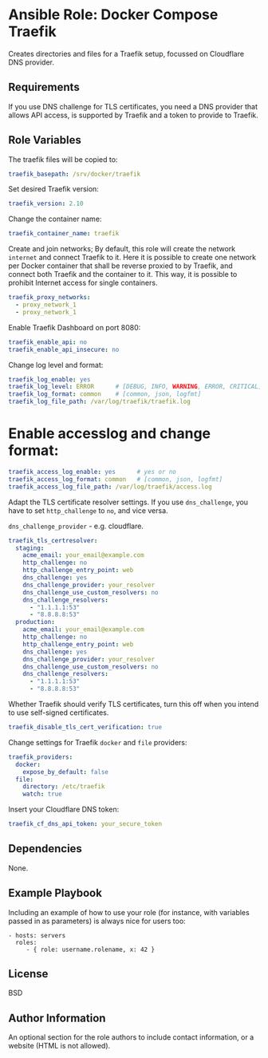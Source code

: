 Ansible Role: Docker Compose Traefik
=========

Creates directories and files for a Traefik setup, focussed on Cloudflare DNS provider.

Requirements
------------

If you use DNS challenge for TLS certificates, you need a DNS provider that allows API access, is supported by Traefik and a token to provide to Traefik.

Role Variables
--------------

The traefik files will be copied to:

```yaml
traefik_basepath: /srv/docker/traefik
```

Set desired Traefik version:

```yaml
traefik_version: 2.10
```

Change the container name:

```yaml
traefik_container_name: traefik
```

Create and join networks; By default, this role will create the network `internet` and connect Traefik to it. 
Here it is possible to create one network per Docker container that shall be reverse proxied to by Traefik, and connect both Traefik and the container to it. 
This way, it is possible to prohibit Internet access for single containers.

```yaml
traefik_proxy_networks:
  - proxy_network_1
  - proxy_network_1
```

Enable Traefik Dashboard on port 8080:

```yaml
traefik_enable_api: no
traefik_enable_api_insecure: no
```

Change log level and format:

```yaml
traefik_log_enable: yes
traefik_log_level: ERROR      # [DEBUG, INFO, WARNING, ERROR, CRITICAL]
traefik_log_format: common    # [common, json, logfmt]
traefik_log_file_path: /var/log/traefik/traefik.log
```

# Enable accesslog and change format:
```yaml
traefik_access_log_enable: yes      # yes or no
traefik_access_log_format: common   # [common, json, logfmt]
traefik_access_log_file_path: /var/log/traefik/access.log
```

Adapt the TLS certificate resolver settings. If you use `dns_challenge`, you have to set `http_challenge` to `no`, and vice versa.

`dns_challenge_provider` - e.g. cloudflare.

```yaml
traefik_tls_certresolver:
  staging:
    acme_email: your_email@example.com
    http_challenge: no
    http_challenge_entry_point: web
    dns_challenge: yes
    dns_challenge_provider: your_resolver
    dns_challenge_use_custom_resolvers: no
    dns_challenge_resolvers:
      - "1.1.1.1:53"
      - "8.8.8.8:53"
  production:
    acme_email: your_email@example.com
    http_challenge: no
    http_challenge_entry_point: web
    dns_challenge: yes
    dns_challenge_provider: your_resolver
    dns_challenge_use_custom_resolvers: no
    dns_challenge_resolvers:
      - "1.1.1.1:53"
      - "8.8.8.8:53"
```

Whether Traefik should verify TLS certificates, turn this off when you intend to use self-signed certificates.

```yaml
traefik_disable_tls_cert_verification: true
```

Change settings for Traefik `docker` and `file` providers:

```yaml
traefik_providers:
  docker:
    expose_by_default: false
  file:
    directory: /etc/traefik
    watch: true
```

Insert your Cloudflare DNS token:

```yaml
traefik_cf_dns_api_token: your_secure_token
```

Dependencies
------------

None.

Example Playbook
----------------

Including an example of how to use your role (for instance, with variables passed in as parameters) is always nice for users too:

    - hosts: servers
      roles:
         - { role: username.rolename, x: 42 }

License
-------

BSD

Author Information
------------------

An optional section for the role authors to include contact information, or a website (HTML is not allowed).

